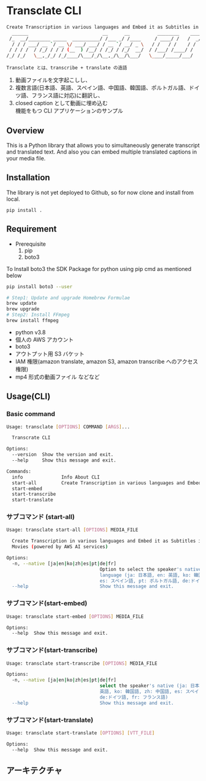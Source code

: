 # Transclate CLI

```bash
Create Transcription in various languages and Embed it as Subtitles in Movies (powered by AWS AI services)
  ______                           __      __          ________    ____
 /_  __/________ _____  __________/ /___ _/ /____     / ____/ /   /  _/
  / / / ___/ __ `/ __ \/ ___/ ___/ / __ `/ __/ _ \   / /   / /    / /
 / / / /  / /_/ / / / (__  ) /__/ / /_/ / /_/  __/  / /___/ /____/ /
/_/ /_/   \__,_/_/ /_/____/\___/_/\__,_/\__/\___/   \____/_____/___/

```

`Transclate とは、transcribe + translate の造語`

1. 動画ファイルを文字起こしし、
2. 複数言語(日本語、英語、スペイン語、中国語、韓国語、ポルトガル語、ドイツ語、フランス語に対応)に翻訳し、
3. closed caption として動画に埋め込む  
   機能をもつ CLI アプリケーションのサンプル

## Overview

This is a Python library that allows you to simultaneously generate transcript and translated text.
And also you can embed multiple translated captions in your media file.

## Installation

The library is not yet deployed to Github, so for now clone and install from local.

`pip install .`

## Requirement

- Prerequisite
  1. pip
  2. boto3

To Install boto3 the SDK Package for python using pip cmd as mentioned below

```bash
pip install boto3 --user
```

```bash
# Step1: Update and upgrade Homebrew Formulae
brew update
brew upgrade
# Step2: Install FFmpeg
brew install ffmpeg
```

- python v3.8
- 個人の AWS アカウント
- boto3
- アウトプット用 S3 バケット
- IAM 権限(amazon translate, amazon S3, amazon transcribe へのアクセス権限)
- mp4 形式の動画ファイル
  などなど

## Usage(CLI)

### Basic command

```bash
Usage: transclate [OPTIONS] COMMAND [ARGS]...

  Transcrate CLI

Options:
  --version  Show the version and exit.
  --help     Show this message and exit.

Commands:
  info              Info About CLI
  start-all         Create Transcription in various languages and Embed...
  start-embed
  start-transcribe
  start-translate
```

### サブコマンド (start-all)

```bash
Usage: transclate start-all [OPTIONS] MEDIA_FILE

  Create Transcription in various languages and Embed it as Subtitles in
  Movies (powered by AWS AI services)

Options:
  -n, --native [ja|en|ko|zh|es|pt|de|fr]
                                  Option to select the speaker's native
                                  language (ja: 日本語, en: 英語, ko: 韓国語, zh: 中国語,
                                  es: スペイン語, pt: ポルトガル語, de:ドイツ語, fr: フランス語)
  --help                          Show this message and exit.
```

### サブコマンド(start-embed)

```bash
Usage: transclate start-embed [OPTIONS] MEDIA_FILE

Options:
  --help  Show this message and exit.
```

### サブコマンド(start-transcribe)

```bash
Usage: transclate start-transcribe [OPTIONS] MEDIA_FILE

Options:
  -n, --native [ja|en|ko|zh|es|pt|de|fr]
                                  select the speaker's native (ja: 日本語, en:
                                  英語, ko: 韓国語, zh: 中国語, es: スペイン語, pt: ポルトガル語,
                                  de:ドイツ語, fr: フランス語)
  --help                          Show this message and exit.
```

### サブコマンド(start-translate)

```bash
Usage: transclate start-translate [OPTIONS] [VTT_FILE]

Options:
  --help  Show this message and exit.
```

###

## アーキテクチャ
